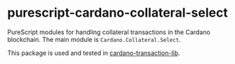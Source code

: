 # purescript-cardano-collateral-select

PureScript modules for handling collateral transactions in the Cardano blockchain.
The main module is `Cardano.Collateral.Select`.

This package is used and tested in
[cardano-transaction-lib](https://github.com/mlabs-haskell/cardano-transaction-lib).
